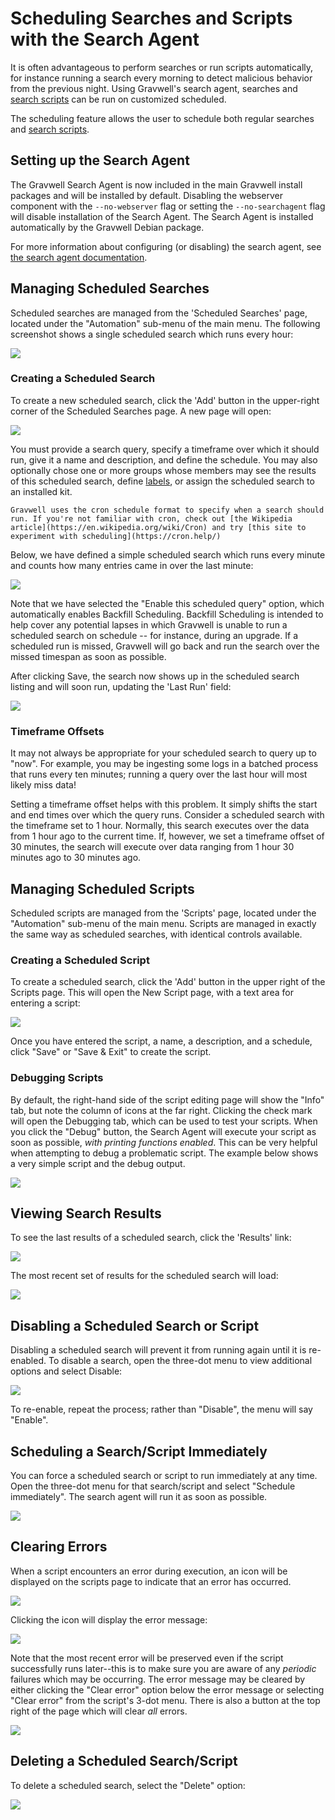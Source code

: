 # Scheduling Searches and Scripts with the Search Agent

It is often advantageous to perform searches or run scripts automatically, for instance running a search every morning to detect malicious behavior from the previous night. Using Gravwell's search agent, searches and [search scripts](scriptingsearch) can be run on customized scheduled.

The scheduling feature allows the user to schedule both regular searches and [search scripts](scriptingsearch).

## Setting up the Search Agent

The Gravwell Search Agent is now included in the main Gravwell install packages and will be installed by default. Disabling the webserver component with the `--no-webserver` flag or setting the `--no-searchagent` flag will disable installation of the Search Agent. The Search Agent is installed automatically by the Gravwell Debian package.

For more information about configuring (or disabling) the search agent, see [the search agent documentation](searchagent).

## Managing Scheduled Searches

Scheduled searches are managed from the 'Scheduled Searches' page, located under the "Automation" sub-menu of the main menu. The following screenshot shows a single scheduled search which runs every hour:

![](sched1.png)

### Creating a Scheduled Search

To create a new scheduled search, click the 'Add' button in the upper-right corner of the Scheduled Searches page. A new page will open:

![](newsched.png)

You must provide a search query, specify a timeframe over which it should run, give it a name and description, and define the schedule. You may also optionally chose one or more groups whose members may see the results of this scheduled search, define [labels](/gui/labels/labels), or assign the scheduled search to an installed kit.

```{note}
Gravwell uses the cron schedule format to specify when a search should run. If you're not familiar with cron, check out [the Wikipedia article](https://en.wikipedia.org/wiki/Cron) and try [this site to experiment with scheduling](https://cron.help/)
```

Below, we have defined a simple scheduled search which runs every minute and counts how many entries came in over the last minute:

![](countsearch.png)

Note that we have selected the "Enable this scheduled query" option, which automatically enables Backfill Scheduling. Backfill Scheduling is intended to help cover any potential lapses in which Gravwell is unable to run a scheduled search on schedule -- for instance, during an upgrade. If a scheduled run is missed, Gravwell will go back and run the search over the missed timespan as soon as possible.

After clicking Save, the search now shows up in the scheduled search listing and will soon run, updating the 'Last Run' field:

![](lastrun.png)

### Timeframe Offsets

It may not always be appropriate for your scheduled search to query up to "now". For example, you may be ingesting some logs in a batched process that runs every ten minutes; running a query over the last hour will most likely miss data!

Setting a timeframe offset helps with this problem. It simply shifts the start and end times over which the query runs. Consider a scheduled search with the timeframe set to 1 hour. Normally, this search executes over the data from 1 hour ago to the current time. If, however, we set a timeframe offset of 30 minutes, the search will execute over data ranging from 1 hour 30 minutes ago to 30 minutes ago.

## Managing Scheduled Scripts

Scheduled scripts are managed from the 'Scripts' page, located under the "Automation" sub-menu of the main menu. Scripts are managed in exactly the same way as scheduled searches, with identical controls available.

### Creating a Scheduled Script

To create a scheduled search, click the 'Add' button in the upper right of the Scripts page. This will open the New Script page, with a text area for entering a script:

![](newscript.png)

Once you have entered the script, a name, a description, and a schedule, click "Save" or "Save & Exit" to create the script.

### Debugging Scripts

By default, the right-hand side of the script editing page will show the "Info" tab, but note the column of icons at the far right. Clicking the check mark will open the Debugging tab, which can be used to test your scripts. When you click the "Debug" button, the Search Agent will execute your script as soon as possible, *with printing functions enabled*. This can be very helpful when attempting to debug a problematic script. The example below shows a very simple script and the debug output.

![](debugscript.png)

## Viewing Search Results

To see the last results of a scheduled search, click the 'Results' link:

![](results.png)

The most recent set of results for the scheduled search will load:

![](results2.png)

## Disabling a Scheduled Search or Script

Disabling a scheduled search will prevent it from running again until it is re-enabled. To disable a search, open the three-dot menu to view additional options and select Disable:

![](disable.png)

To re-enable, repeat the process; rather than "Disable", the menu will say "Enable".

## Scheduling a Search/Script Immediately

You can force a scheduled search or script to run immediately at any time. Open the three-dot menu for that search/script and select "Schedule immediately". The search agent will run it as soon as possible.

![](immediate.png)

## Clearing Errors

When a script encounters an error during execution, an icon will be displayed on the scripts page to indicate that an error has occurred. 

![](scripterror.png)

Clicking the icon will display the error message:

![](scripterror2.png)

Note that the most recent error will be preserved even if the script successfully runs later--this is to make sure you are aware of any *periodic* failures which may be occurring. The error message may be cleared by either clicking the "Clear error" option below the error message or selecting "Clear error" from the script's 3-dot menu. There is also a button at the top right of the page which will clear *all* errors.

![](clear-errors.png)

## Deleting a Scheduled Search/Script

To delete a scheduled search, select the "Delete" option:

![](delete.png)

